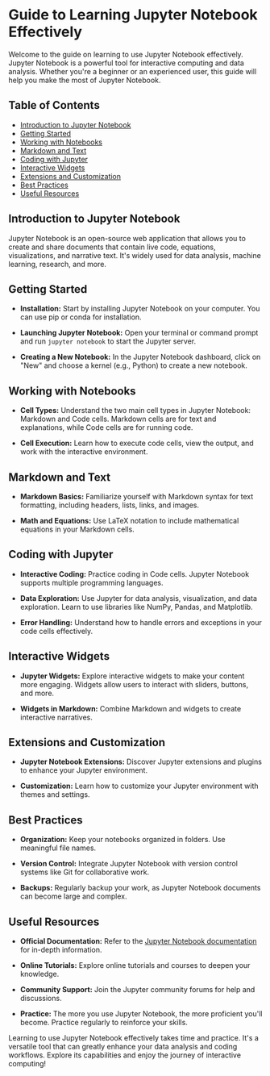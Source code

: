 # Guide to Learning Jupyter Notebook Effectively

Welcome to the guide on learning to use Jupyter Notebook effectively. Jupyter Notebook is a powerful tool for interactive computing and data analysis. Whether you're a beginner or an experienced user, this guide will help you make the most of Jupyter Notebook.

## Table of Contents
- [Introduction to Jupyter Notebook](#introduction-to-jupyter-notebook)
- [Getting Started](#getting-started)
- [Working with Notebooks](#working-with-notebooks)
- [Markdown and Text](#markdown-and-text)
- [Coding with Jupyter](#coding-with-jupyter)
- [Interactive Widgets](#interactive-widgets)
- [Extensions and Customization](#extensions-and-customization)
- [Best Practices](#best-practices)
- [Useful Resources](#useful-resources)

## Introduction to Jupyter Notebook

Jupyter Notebook is an open-source web application that allows you to create and share documents that contain live code, equations, visualizations, and narrative text. It's widely used for data analysis, machine learning, research, and more.

## Getting Started

- **Installation:** Start by installing Jupyter Notebook on your computer. You can use pip or conda for installation.

- **Launching Jupyter Notebook:** Open your terminal or command prompt and run `jupyter notebook` to start the Jupyter server.

- **Creating a New Notebook:** In the Jupyter Notebook dashboard, click on "New" and choose a kernel (e.g., Python) to create a new notebook.

## Working with Notebooks

- **Cell Types:** Understand the two main cell types in Jupyter Notebook: Markdown and Code cells. Markdown cells are for text and explanations, while Code cells are for running code.

- **Cell Execution:** Learn how to execute code cells, view the output, and work with the interactive environment.

## Markdown and Text

- **Markdown Basics:** Familiarize yourself with Markdown syntax for text formatting, including headers, lists, links, and images.

- **Math and Equations:** Use LaTeX notation to include mathematical equations in your Markdown cells.

## Coding with Jupyter

- **Interactive Coding:** Practice coding in Code cells. Jupyter Notebook supports multiple programming languages.

- **Data Exploration:** Use Jupyter for data analysis, visualization, and data exploration. Learn to use libraries like NumPy, Pandas, and Matplotlib.

- **Error Handling:** Understand how to handle errors and exceptions in your code cells effectively.

## Interactive Widgets

- **Jupyter Widgets:** Explore interactive widgets to make your content more engaging. Widgets allow users to interact with sliders, buttons, and more.

- **Widgets in Markdown:** Combine Markdown and widgets to create interactive narratives.

## Extensions and Customization

- **Jupyter Notebook Extensions:** Discover Jupyter extensions and plugins to enhance your Jupyter environment.

- **Customization:** Learn how to customize your Jupyter environment with themes and settings.

## Best Practices

- **Organization:** Keep your notebooks organized in folders. Use meaningful file names.

- **Version Control:** Integrate Jupyter Notebook with version control systems like Git for collaborative work.

- **Backups:** Regularly backup your work, as Jupyter Notebook documents can become large and complex.

## Useful Resources

- **Official Documentation:** Refer to the [Jupyter Notebook documentation](https://jupyter-notebook.readthedocs.io/en/stable/) for in-depth information.

- **Online Tutorials:** Explore online tutorials and courses to deepen your knowledge.

- **Community Support:** Join the Jupyter community forums for help and discussions.

- **Practice:** The more you use Jupyter Notebook, the more proficient you'll become. Practice regularly to reinforce your skills.

Learning to use Jupyter Notebook effectively takes time and practice. It's a versatile tool that can greatly enhance your data analysis and coding workflows. Explore its capabilities and enjoy the journey of interactive computing!
